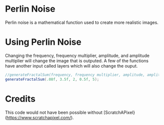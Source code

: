 # Perlin Noise

Perlin noise is a mathematical function used to create more realistic images.

# Using Perlin Noise

Changing the frequency, frequency multiplier, amplitude, and amplitude multiplier will change the image that is outputed. A few of the functions have another input called layers which will also change the ouput.
```java
//generateFractalSum(frequency, frequency multiplier, amplitude, amplitude multiplier, layers);
generateFractalSum(.08f, 3.5f, 2, 0.5f, 5);
```


# Credits

This code would not have been possible without [ScratchAPixel}(https://www.scratchapixel.com/).